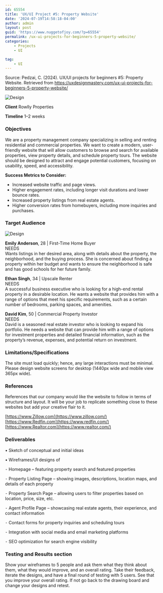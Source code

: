 ```yaml
---
id: 65554
title: 'UX/UI Project #5: Property Website'
date: '2024-07-19T14:58:18-04:00'
author: admin
layout: post
guid: 'https://www.nuggetofjoy.com/?p=65554'
permalink: /ux-ui-projects-for-beginners-5-property-website/
categories:
    - Projects
    - UI

tag:
    - UI
---
```


Source: Pedzai, C. (2024). UX/UI projects for beginners #5: Property Website. Retrieved from https://uxdesignmastery.com/ux-ui-projects-for-beginners-5-property-website/


![Design](https://uxdesignmastery.com/wp-content/uploads/2023/05/DPP5-1024x680.jpg)

**Client** Rowlly Properties

**Timeline** 1–2 weeks

### Objectives

We are a property management company specializing in selling and renting residential and commercial properties. We want to create a modern, user-friendly website that will allow customers to browse and search for available properties, view property details, and schedule property tours. The website should be designed to attract and engage potential customers, focusing on usability, speed, and accessibility.

**Success Metrics to Consider:**

- Increased website traffic and page views.
- Higher engagement rates, including longer visit durations and lower bounce rates.
- Increased property listings from real estate agents.
- Higher conversion rates from homebuyers, including more inquiries and purchases.

### Target Audience


![Design](https://uxdesignmastery.com/wp-content/uploads/2023/05/Personas-Property-site-1024x345.png)

**Emily Anderson**, 28 | First-Time Home Buyer  
NEEDS  
Wants listings in her desired area, along with details about the property, the neighborhood, and the buying process. She is concerned about finding a property within her budget and wants to ensure the neighborhood is safe and has good schools for her future family.

**Ethan Singh**, 34 | Upscale Renter  
NEEDS  
A successful business executive who is looking for a high-end rental property in a desirable location. He wants a website that provides him with a range of options that meet his specific requirements, such as a certain number of bedrooms, parking spaces, and amenities.

**David Kim**, 50 | Commercial Property Investor  
NEEDS  
David is a seasoned real estate investor who is looking to expand his portfolio. He needs a website that can provide him with a range of options for investment properties and detailed financial information, such as the property’s revenue, expenses, and potential return on investment.

### Limitations/Specifications

The site must load quickly; hence, any large interactions must be minimal. Please design website screens for desktop (1440px wide and mobile view 365px wide).

### References

References that our company would like the website to follow in terms of structure and layout. It will be your job to replicate something close to these websites but add your creative flair to it.

[https://www.Zillow.com](https://www.zillow.com/)  
[https://www.Redfin.com](https://www.redfin.com/)  
[https://www.Realtor.com](https://www.realtor.com/)

### Deliverables

• Sketch of conceptual and initial ideas

• Wireframes/UI designs of

⁃ Homepage – featuring property search and featured properties

⁃ Property Listing Page – showing images, descriptions, location maps, and details of each property

⁃ Property Search Page – allowing users to filter properties based on location, price, size, etc.

⁃ Agent Profile Page – showcasing real estate agents, their experience, and contact information

⁃ Contact forms for property inquiries and scheduling tours

⁃ Integration with social media and email marketing platforms

⁃ SEO optimization for search engine visibility

### **Testing and Results section**

Show your wireframes to 5 people and ask them what they think about them, what they would improve, and an overall rating. Take their feedback, iterate the designs, and have a final round of testing with 5 users. See that you improve your overall rating. If not go back to the drawing board and change your designs and retest.